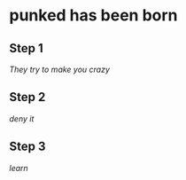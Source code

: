 ﻿# punked has been born


## Step 1
 
 _They try to make you crazy_

## Step 2

_deny it_

## Step 3

_learn_

